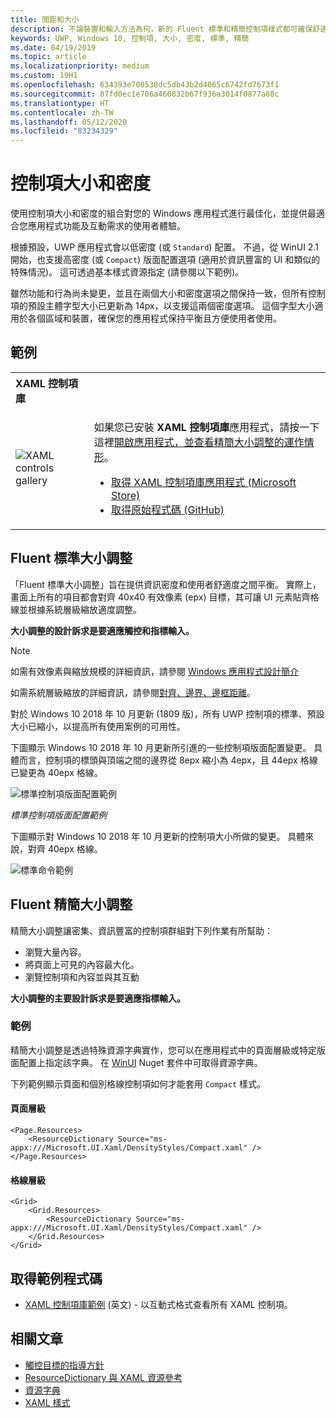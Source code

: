 ```yaml
---
title: 間距和大小
description: 不論裝置和輸入方法為何，新的 Fluent 標準和精簡控制項樣式都可確保舒適的使用者體驗。
keywords: UWP, Windows 10, 控制項, 大小, 密度, 標準, 精簡
ms.date: 04/19/2019
ms.topic: article
ms.localizationpriority: medium
ms.custom: 19H1
ms.openlocfilehash: 634393e700538dc5db43b2d4065c6742fd7673f1
ms.sourcegitcommit: 87fd0ec1e706a460832b67f936a3014f0877a88c
ms.translationtype: HT
ms.contentlocale: zh-TW
ms.lasthandoff: 05/12/2020
ms.locfileid: "83234329"
---
```

# <a name="control-size-and-density"></a>控制項大小和密度

使用控制項大小和密度的組合對您的 Windows 應用程式進行最佳化，並提供最適合您應用程式功能及互動需求的使用者體驗。

根據預設，UWP 應用程式會以低密度 (或 `Standard`) 配置。 不過，從 WinUI 2.1 開始，也支援高密度 (或 `Compact`) 版面配置選項 (適用於資訊豐富的 UI 和類似的特殊情況)。 這可透過基本樣式資源指定 (請參閱以下範例)。

雖然功能和行為尚未變更，並且在兩個大小和密度選項之間保持一致，但所有控制項的預設主體字型大小已更新為 14px，以支援這兩個密度選項。 這個字型大小適用於各個區域和裝置，確保您的應用程式保持平衡且方便使用者使用。

## <a name="examples"></a>範例

<table>
<th align="left">XAML 控制項庫<th>
<tr>
<td><img src="images/xaml-controls-gallery-sm.png" alt="XAML controls gallery"></img></td>
<td>
    <p>如果您已安裝 <strong style="font-weight: semi-bold">XAML 控制項庫</strong>應用程式，請按一下這裡<a href="xamlcontrolsgallery:/item/Compact Sizing">開啟應用程式，並查看精簡大小調整的運作情形</a>。</p>
    <ul>
    <li><a href="https://www.microsoft.com/store/productId/9MSVH128X2ZT">取得 XAML 控制項庫應用程式 (Microsoft Store)</a></li>
    <li><a href="https://github.com/Microsoft/Xaml-Controls-Gallery">取得原始程式碼 (GitHub)</a></li>
    </ul>
</td>
</tr>
</table>

## <a name="fluent-standard-sizing"></a>Fluent 標準大小調整

「Fluent 標準大小調整」旨在提供資訊密度和使用者舒適度之間平衡。 實際上，畫面上所有的項目都會對齊 40x40 有效像素 (epx) 目標，其可讓 UI 元素貼齊格線並根據系統層級縮放適度調整。

**大小調整的設計訴求是要適應觸控和指標輸入。**

> [!NOTE]
>如需有效像素與縮放規模的詳細資訊，請參閱 [Windows 應用程式設計簡介](../basics/design-and-ui-intro.md#effective-pixels-and-scaling)
>
> 如需系統層級縮放的詳細資訊，請參閱[對齊、邊界、邊框距離](../layout/alignment-margin-padding.md)。

對於 Windows 10 2018 年 10 月更新 (1809 版)，所有 UWP 控制項的標準、預設大小已縮小，以提高所有使用案例的可用性。

下圖顯示 Windows 10 2018 年 10 月更新所引進的一些控制項版面配置變更。 具體而言，控制項的標頭與頂端之間的邊界從 8epx 縮小為 4epx，且 44epx 格線已變更為 40epx 格線。

![標準控制項版面配置範例](images/standarddensity.png)

*標準控制項版面配置範例*

下圖顯示對 Windows 10 2018 年 10 月更新的控制項大小所做的變更。 具體來說，對齊 40epx 格線。

![標準命令範例](images/standarddensitycommanding.png)

## <a name="fluent-compact-sizing"></a>Fluent 精簡大小調整

精簡大小調整讓密集、資訊豐富的控制項群組對下列作業有所幫助：

- 瀏覽大量內容。
- 將頁面上可見的內容最大化。
- 瀏覽控制項和內容並與其互動

**大小調整的主要設計訴求是要適應指標輸入。**

### <a name="examples"></a>範例

精簡大小調整是透過特殊資源字典實作，您可以在應用程式中的頁面層級或特定版面配置上指定該字典。 在 [WinUI](https://docs.microsoft.com/uwp/toolkits/winui/) Nuget 套件中可取得資源字典。

下列範例顯示頁面和個別格線控制項如何才能套用 `Compact` 樣式。

#### <a name="page-level"></a>頁面層級

```xaml
<Page.Resources>
    <ResourceDictionary Source="ms-appx:///Microsoft.UI.Xaml/DensityStyles/Compact.xaml" />
</Page.Resources>
```

#### <a name="grid-level"></a>格線層級

```xaml
<Grid>
    <Grid.Resources>
        <ResourceDictionary Source="ms-appx:///Microsoft.UI.Xaml/DensityStyles/Compact.xaml" />
    </Grid.Resources>
</Grid>
```

## <a name="get-the-sample-code"></a>取得範例程式碼

- [XAML 控制項庫範例](https://github.com/Microsoft/Xaml-Controls-Gallery) (英文) - 以互動式格式查看所有 XAML 控制項。

## <a name="related-articles"></a>相關文章

- [觸控目標的指導方針](../input/guidelines-for-targeting.md)
- [ResourceDictionary 與 XAML 資源參考](https://docs.microsoft.com/windows/uwp/design/controls-and-patterns/resourcedictionary-and-xaml-resource-references)
- [資源字典](https://docs.microsoft.com/uwp/api/windows.ui.xaml.resourcedictionary)
- [XAML 樣式](https://docs.microsoft.com/windows/uwp/design/controls-and-patterns/xaml-styles) 
